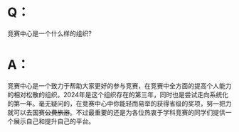# Q：
竞赛中心是一个什么样的组织?

# A：
竞赛中心是一个致力于帮助大家更好的参与竞赛，在竞赛中全方面的提高个人能力的相对松散的组织。2024年是这个组织存在的第三年，同时也是尝试走向系统化的第一年。毫无疑问的，在竞赛中心中你能轻而易举的获得省级的奖项，努一把力就可以去国赛~~公费旅游~~。不过最重要的还是为各位热衷于学科竞赛的同学们提供一个展示自己和提升自己的平台。